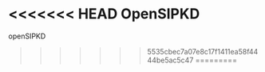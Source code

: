 <<<<<<< HEAD
OpenSIPKD
=======
openSIPKD
>>>>>>> 5535cbec7a07e8c17f1411ea58f4444be5ac5c47
=========
